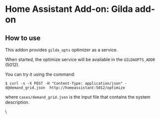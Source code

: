 # Home Assistant Add-on: Gilda add-on

## How to use

This addon provides `gilda_opts` optimizer as a service.

When started, the optimize service will be available in the `GILDAOPTS_ADDR` (5012).

You can try it using the command:


```console
$ curl -s -X POST -H "Content-Type: application/json" -d@demand_grid.json  http://homeassistant:5012/optimize
```

where `cases/demand_grid.json` is the input file that contains the system description.

\
